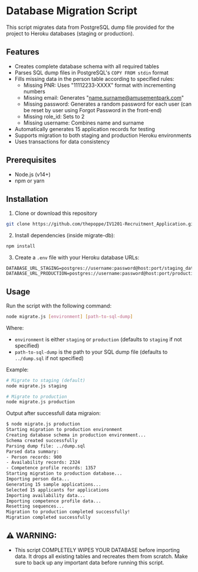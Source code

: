 # Database Migration Script

This script migrates data from PostgreSQL dump file provided for the project to Heroku databases (staging or production).

## Features

- Creates complete database schema with all required tables
- Parses SQL dump files in PostgreSQL's `COPY FROM stdin` format
- Fills missing data in the person table according to specified rules:
  - Missing PNR: Uses "11112233-XXXX" format with incrementing numbers
  - Missing email: Generates "name.surname@amusementpark.com"
  - Missing password: Generates a random password for each user (can be reset by user using Forgot Password in the front-end)
  - Missing role_id: Sets to 2
  - Missing username: Combines name and surname
- Automatically generates 15 application records for testing
- Supports migration to both staging and production Heroku environments
- Uses transactions for data consistency

## Prerequisites

- Node.js (v14+)
- npm or yarn

## Installation

1. Clone or download this repository

```bash
git clone https://github.com/thepoppe/IV1201-Recruitment_Application.git
```

2. Install dependencies (inside migrate-db):

```bash
npm install
```

3. Create a `.env` file with your Heroku database URLs:

```
DATABASE_URL_STAGING=postgres://username:password@host:port/staging_database_name
DATABASE_URL_PRODUCTION=postgres://username:password@host:port/production_database_name
```

## Usage

Run the script with the following command:

```bash
node migrate.js [environment] [path-to-sql-dump]
```

Where:
- `environment` is either `staging` or `production` (defaults to `staging` if not specified)
- `path-to-sql-dump` is the path to your SQL dump file (defaults to `../dump.sql` if not specified)

Example:

```bash
# Migrate to staging (default)
node migrate.js staging

# Migrate to production
node migrate.js production
```

Output after successfull data migraion:
```bash
$ node migrate.js production
Starting migration to production environment
Creating database schema in production environment...
Schema created successfully
Parsing dump file: ../dump.sql
Parsed data summary:
- Person records: 900
- Availability records: 2324
- Competence profile records: 1357
Starting migration to production database...
Importing person data...
Generating 15 sample applications...
Selected 15 applicants for applications
Importing availability data...
Importing competence profile data...
Resetting sequences...
Migration to production completed successfully!
Migration completed successfully
```

## ⚠️ WARNING:
-  This script COMPLETELY WIPES YOUR DATABASE before importing data. It drops all existing tables and recreates them from scratch. Make sure to back up any important data before running this script.